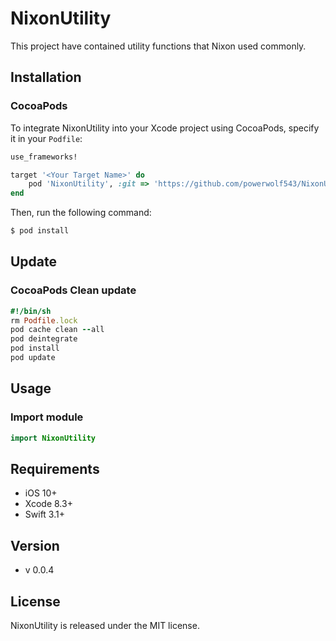 # NixonUtility

This project have contained utility functions that Nixon used commonly.

## Installation

### CocoaPods

To integrate NixonUtility into your Xcode project using CocoaPods, specify it in your `Podfile`:

```ruby
use_frameworks!

target '<Your Target Name>' do
    pod 'NixonUtility', :git => 'https://github.com/powerwolf543/NixonUtility.git'
end
```

Then, run the following command:

```bash
$ pod install
```
## Update

### CocoaPods Clean update

```ruby
#!/bin/sh
rm Podfile.lock
pod cache clean --all
pod deintegrate
pod install
pod update
```

## Usage

### Import module

```swift
import NixonUtility
```

## Requirements

- iOS 10+
- Xcode 8.3+
- Swift 3.1+

## Version

- v 0.0.4

## License

NixonUtility is released under the MIT license.